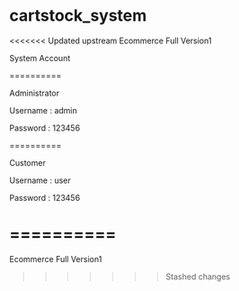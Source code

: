 # cartstock_system
<<<<<<< Updated upstream
 Ecommerce Full Version1

System Account

==========

Administrator

Username : admin

Password : 123456

==========

Customer

Username : user

Password : 123456

==========
=======
 Ecommerce Full Version1
>>>>>>> Stashed changes
